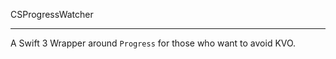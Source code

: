 CSProgressWatcher
___________________

A Swift 3 Wrapper around `Progress` for those who want to avoid KVO.